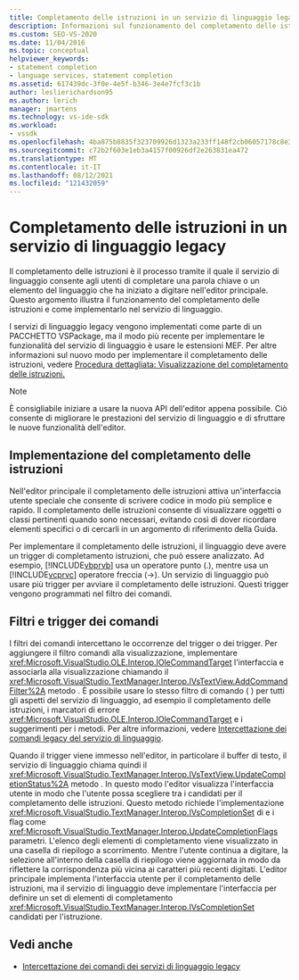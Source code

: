 ```yaml
---
title: Completamento delle istruzioni in un servizio di linguaggio legacy | Microsoft Docs
description: Informazioni sul funzionamento del completamento delle istruzioni e su come implementarlo nel servizio di linguaggio legacy in un pacchetto VSPackage.
ms.custom: SEO-VS-2020
ms.date: 11/04/2016
ms.topic: conceptual
helpviewer_keywords:
- statement completion
- language services, statement completion
ms.assetid: 617439dc-3f0e-4e5f-b346-3e4e7fcf3c1b
author: leslierichardson95
ms.author: lerich
manager: jmartens
ms.technology: vs-ide-sdk
ms.workload:
- vssdk
ms.openlocfilehash: 4ba875b8835f323709926d1323a233ff148f2cb06057178c8e383cff19047483
ms.sourcegitcommit: c72b2f603e1eb3a4157f00926df2e263831ea472
ms.translationtype: MT
ms.contentlocale: it-IT
ms.lasthandoff: 08/12/2021
ms.locfileid: "121432059"
---
```

# <a name="statement-completion-in-a-legacy-language-service"></a>Completamento delle istruzioni in un servizio di linguaggio legacy
Il completamento delle istruzioni è il processo tramite il quale il servizio di linguaggio consente agli utenti di completare una parola chiave o un elemento del linguaggio che ha iniziato a digitare nell'editor principale. Questo argomento illustra il funzionamento del completamento delle istruzioni e come implementarlo nel servizio di linguaggio.

 I servizi di linguaggio legacy vengono implementati come parte di un PACCHETTO VSPackage, ma il modo più recente per implementare le funzionalità del servizio di linguaggio è usare le estensioni MEF. Per altre informazioni sul nuovo modo per implementare il completamento delle istruzioni, vedere [Procedura dettagliata: Visualizzazione del completamento delle istruzioni.](../../extensibility/walkthrough-displaying-statement-completion.md)

> [!NOTE]
> È consigliabile iniziare a usare la nuova API dell'editor appena possibile. Ciò consente di migliorare le prestazioni del servizio di linguaggio e di sfruttare le nuove funzionalità dell'editor.

## <a name="implementing-statement-completion"></a>Implementazione del completamento delle istruzioni
 Nell'editor principale il completamento delle istruzioni attiva un'interfaccia utente speciale che consente di scrivere codice in modo più semplice e rapido. Il completamento delle istruzioni consente di visualizzare oggetti o classi pertinenti quando sono necessari, evitando così di dover ricordare elementi specifici o di cercarli in un argomento di riferimento della Guida.

 Per implementare il completamento delle istruzioni, il linguaggio deve avere un trigger di completamento istruzioni, che può essere analizzato. Ad esempio, [!INCLUDE[vbprvb](../../code-quality/includes/vbprvb_md.md)] usa un operatore punto (.), mentre usa un [!INCLUDE[vcprvc](../../code-quality/includes/vcprvc_md.md)] operatore freccia (->). Un servizio di linguaggio può usare più trigger per avviare il completamento delle istruzioni. Questi trigger vengono programmati nel filtro dei comandi.

## <a name="command-filters-and-triggers"></a>Filtri e trigger dei comandi
 I filtri dei comandi intercettano le occorrenze del trigger o dei trigger. Per aggiungere il filtro comandi alla visualizzazione, implementare <xref:Microsoft.VisualStudio.OLE.Interop.IOleCommandTarget> l'interfaccia e associarla alla visualizzazione chiamando il <xref:Microsoft.VisualStudio.TextManager.Interop.IVsTextView.AddCommandFilter%2A> metodo . È possibile usare lo stesso filtro di comando ( ) per tutti gli aspetti del servizio di linguaggio, ad esempio il completamento delle istruzioni, i marcatori di errore <xref:Microsoft.VisualStudio.OLE.Interop.IOleCommandTarget> e i suggerimenti per i metodi. Per altre informazioni, vedere [Intercettazione dei comandi legacy del servizio di linguaggio](../../extensibility/internals/intercepting-legacy-language-service-commands.md).

 Quando il trigger viene immesso nell'editor, in particolare il buffer di testo, il servizio di linguaggio chiama quindi il <xref:Microsoft.VisualStudio.TextManager.Interop.IVsTextView.UpdateCompletionStatus%2A> metodo . In questo modo l'editor visualizza l'interfaccia utente in modo che l'utente possa scegliere tra i candidati per il completamento delle istruzioni. Questo metodo richiede l'implementazione <xref:Microsoft.VisualStudio.TextManager.Interop.IVsCompletionSet> di e i flag come <xref:Microsoft.VisualStudio.TextManager.Interop.UpdateCompletionFlags> parametri. L'elenco degli elementi di completamento viene visualizzato in una casella di riepilogo a scorrimento. Mentre l'utente continua a digitare, la selezione all'interno della casella di riepilogo viene aggiornata in modo da riflettere la corrispondenza più vicina ai caratteri più recenti digitati. L'editor principale implementa l'interfaccia utente per il completamento delle istruzioni, ma il servizio di linguaggio deve implementare l'interfaccia per definire un set di elementi di completamento <xref:Microsoft.VisualStudio.TextManager.Interop.IVsCompletionSet> candidati per l'istruzione.

## <a name="see-also"></a>Vedi anche
- [Intercettazione dei comandi dei servizi di linguaggio legacy](../../extensibility/internals/intercepting-legacy-language-service-commands.md)
